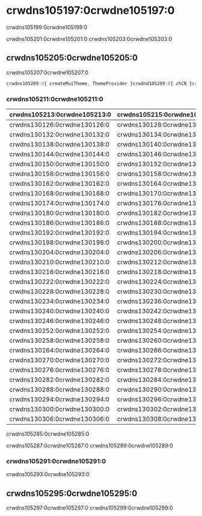 # crwdns105197:0crwdne105197:0

<p class="description">crwdns105199:0crwdne105199:0</p>

crwdns105201:0crwdne105201:0 crwdns105203:0crwdne105203:0

## crwdns105205:0crwdne105205:0

crwdns105207:0crwdne105207:0

```jsx
crwdns105209:0{ createMuiTheme, ThemeProvider }crwdnd105209:0{ zhCN }crwdnd105209:0{ main: '#1976d2' }crwdnd105209:0{theme}crwdne105209:0
```

### crwdns105211:0crwdne105211:0

| crwdns105213:0crwdne105213:0 | crwdns105215:0crwdne105215:0 | crwdns105217:0crwdne105217:0   |
|:---------------------------- |:---------------------------- |:------------------------------ |
| crwdns130126:0crwdne130126:0 | crwdns130128:0crwdne130128:0 | `crwdns130130:0crwdne130130:0` |
| crwdns130132:0crwdne130132:0 | crwdns130134:0crwdne130134:0 | `crwdns130136:0crwdne130136:0` |
| crwdns130138:0crwdne130138:0 | crwdns130140:0crwdne130140:0 | `crwdns130142:0crwdne130142:0` |
| crwdns130144:0crwdne130144:0 | crwdns130146:0crwdne130146:0 | `crwdns130148:0crwdne130148:0` |
| crwdns130150:0crwdne130150:0 | crwdns130152:0crwdne130152:0 | `crwdns130154:0crwdne130154:0` |
| crwdns130156:0crwdne130156:0 | crwdns130158:0crwdne130158:0 | `crwdns130160:0crwdne130160:0` |
| crwdns130162:0crwdne130162:0 | crwdns130164:0crwdne130164:0 | `crwdns130166:0crwdne130166:0` |
| crwdns130168:0crwdne130168:0 | crwdns130170:0crwdne130170:0 | `crwdns130172:0crwdne130172:0` |
| crwdns130174:0crwdne130174:0 | crwdns130176:0crwdne130176:0 | `crwdns130178:0crwdne130178:0` |
| crwdns130180:0crwdne130180:0 | crwdns130182:0crwdne130182:0 | `crwdns130184:0crwdne130184:0` |
| crwdns130186:0crwdne130186:0 | crwdns130188:0crwdne130188:0 | `crwdns130190:0crwdne130190:0` |
| crwdns130192:0crwdne130192:0 | crwdns130194:0crwdne130194:0 | `crwdns130196:0crwdne130196:0` |
| crwdns130198:0crwdne130198:0 | crwdns130200:0crwdne130200:0 | `crwdns130202:0crwdne130202:0` |
| crwdns130204:0crwdne130204:0 | crwdns130206:0crwdne130206:0 | `crwdns130208:0crwdne130208:0` |
| crwdns130210:0crwdne130210:0 | crwdns130212:0crwdne130212:0 | `crwdns130214:0crwdne130214:0` |
| crwdns130216:0crwdne130216:0 | crwdns130218:0crwdne130218:0 | `crwdns130220:0crwdne130220:0` |
| crwdns130222:0crwdne130222:0 | crwdns130224:0crwdne130224:0 | `crwdns130226:0crwdne130226:0` |
| crwdns130228:0crwdne130228:0 | crwdns130230:0crwdne130230:0 | `crwdns130232:0crwdne130232:0` |
| crwdns130234:0crwdne130234:0 | crwdns130236:0crwdne130236:0 | `crwdns130238:0crwdne130238:0` |
| crwdns130240:0crwdne130240:0 | crwdns130242:0crwdne130242:0 | `crwdns130244:0crwdne130244:0` |
| crwdns130246:0crwdne130246:0 | crwdns130248:0crwdne130248:0 | `crwdns130250:0crwdne130250:0` |
| crwdns130252:0crwdne130252:0 | crwdns130254:0crwdne130254:0 | `crwdns130256:0crwdne130256:0` |
| crwdns130258:0crwdne130258:0 | crwdns130260:0crwdne130260:0 | `crwdns130262:0crwdne130262:0` |
| crwdns130264:0crwdne130264:0 | crwdns130266:0crwdne130266:0 | `crwdns130268:0crwdne130268:0` |
| crwdns130270:0crwdne130270:0 | crwdns130272:0crwdne130272:0 | `crwdns130274:0crwdne130274:0` |
| crwdns130276:0crwdne130276:0 | crwdns130278:0crwdne130278:0 | `crwdns130280:0crwdne130280:0` |
| crwdns130282:0crwdne130282:0 | crwdns130284:0crwdne130284:0 | `crwdns130286:0crwdne130286:0` |
| crwdns130288:0crwdne130288:0 | crwdns130290:0crwdne130290:0 | `crwdns130292:0crwdne130292:0` |
| crwdns130294:0crwdne130294:0 | crwdns130296:0crwdne130296:0 | `crwdns130298:0crwdne130298:0` |
| crwdns130300:0crwdne130300:0 | crwdns130302:0crwdne130302:0 | `crwdns130304:0crwdne130304:0` |
| crwdns130306:0crwdne130306:0 | crwdns130308:0crwdne130308:0 | `crwdns130310:0crwdne130310:0` |

crwdns105285:0crwdne105285:0

crwdns105287:0crwdne105287:0 crwdns105289:0crwdne105289:0

### crwdns105291:0crwdne105291:0

crwdns105293:0crwdne105293:0

## crwdns105295:0crwdne105295:0

crwdns105297:0crwdne105297:0 crwdns105299:0crwdne105299:0
